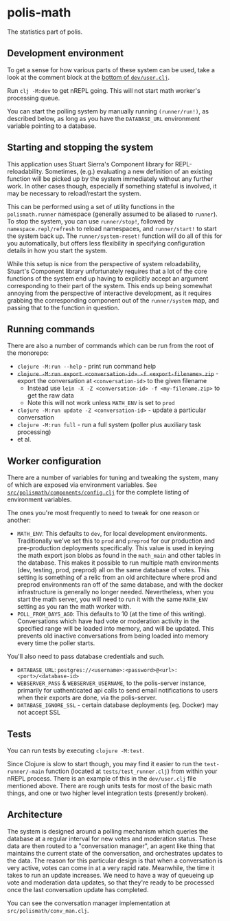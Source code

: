 # polis-math

The statistics part of polis.

## Development environment

To get a sense for how various parts of these system can be used, take a look
at the comment block at the
[bottom of `dev/user.clj`](https://github.com/compdemocracy/polis/blob/dev/math/dev/user.clj#L328).

Run `clj -M:dev` to get nREPL going. This will not start math worker's
processing queue.

You can start the polling system by manually running `(runner/run!)`, as
described below, as long as you have the `DATABASE_URL` environment variable
pointing to a database.

## Starting and stopping the system

This application uses Stuart Sierra's Component library for REPL-reloadability.
Sometimes, (e.g.) evaluating a new definition of an existing function will be
picked up by the system immediately without any further work. In other cases
though, especially if something stateful is involved, it may be necessary to
reload/restart the system.

This can be performed using a set of utility functions in the `polismath.runner`
namespace (generally assumed to be aliased to `runner`). To stop the system, you
can use `runner/stop!`, followed by `namespace.repl/refresh` to reload
namespaces, and `runner/start!` to start the system back up. The
`runner/system-reset!` function will do all of this for you automatically, but
offers less flexibility in specifying configuration details in how you start
the system.

While this setup is nice from the perspective of system reloadability, Stuart's
Component library unfortunately requires that a lot of the core functions of
the system end up having to explicitly accept an argument corresponding to
their part of the system. This ends up being somewhat annoying from the
perspective of interactive development, as it requires grabbing the
corresponding component out of the `runner/system` map, and passing that to
the function in question.

## Running commands

There are also a number of commands which can be run from the root of the
monorepo:

* `clojure -M:run --help` - print run command help
* ~~`clojure -M:run export <conversation-id> -f <export-filename>.zip`~~ - export the conversation at `<conversation-id>` to the given filename
  * Instead use `lein -X -Z <conversation-id> -f <my-filename.zip>` to get the raw data
  * Note this will not work unless `MATH_ENV` is set to `prod`
* `clojure -M:run update -Z <conversation-id>` - update a particular conversation
* `clojure -M:run full` - run a full system (poller plus auxiliary task processing)
* et al.

## Worker configuration

There are a number of variables for tuning and tweaking the system, many of
which are exposed via environment variables. See
[`src/polismath/components/config.clj`](https://github.com/pol-is/polisMath/blob/master/src/polismath/components/config.clj#L51)
for the complete listing of environment variables.

The ones you're most frequently to need to tweak for one reason or another:

* `MATH_ENV`: This defaults to `dev`, for local development environments.
  Traditionally we've set this to `prod` and `preprod` for our production and
  pre-production deployments specifically. This value is used in keying the
  math export json blobs as found in the `math_main` and other tables in the
  database. This makes it possible to run multiple math environments (dev,
  testing, prod, preprod) all on the same database of votes. This setting is
  something of a relic from an old architecture where prod and preprod
  environments ran off of the same database, and with the docker
  infrastructure is generally no longer needed. Nevertheless, when you start
  the math server, you will need to run it with the same `MATH_ENV` setting as
  you ran the math worker with.
* `POLL_FROM_DAYS_AGO`: This defaults to 10 (at the time of this writing).
  Conversations which have had vote or moderation activity in the specified
  range will be loaded into memory, and will be updated. This prevents old
  inactive conversations from being loaded into memory every time the poller
  starts.

You'll also need to pass database credentials and such.

* `DATABASE_URL`: `postgres://<username>:<password>@<url>:<port>/<database-id>`
* `WEBSERVER_PASS` & `WEBSERVER_USERNAME`, to the polis-server instance,
  primarily for uathenticated api calls to send email notifications to users
  when their exports are done, via the polis-server.
* `DATABASE_IGNORE_SSL` - certain database deployments (eg. Docker) may not
  accept SSL

## Tests

You can run tests by executing `clojure -M:test`.

Since Clojure is slow to start though, you may find it easier to run the
`test-runner/-main` function (located at `tests/test_runner.clj`) from within
your nREPL process. There is an example of this in the `dev/user.clj` file
mentioned above. There are rough units tests for most of the basic math things,
and one or two higher level integration tests (presently broken).

## Architecture

The system is designed around a polling mechanism which queries the database at
a regular interval for new votes and moderation status. These data are then
routed to a "conversation manager", an agent like thing that maintains the
current state of the conversation, and orchestrates updates to the data. The
reason for this particular design is that when a conversation is very active,
votes can come in at a very rapid rate. Meanwhile, the time it takes to run an
update increases. We need to have a way of queueing up vote and moderation
data updates, so that they're ready to be processed once the last conversation
update has completed.

You can see the conversation manager implementation at
`src/polismath/conv_man.clj`.
